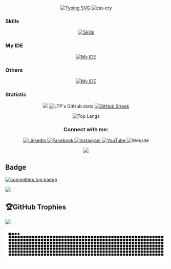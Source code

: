 <p align="center">
    <a href="https://git.io/typing-svg">
        <img src="https://readme-typing-svg.demolab.com?font=Fira+Code&weight=500&size=17&pause=1000&center=true&vCenter=true&repeat=false&width=435&lines=Just+a+dumb+%26+lazy+guy+passion+with+coding" alt="Typing SVG" />
    </a>
    <img src="https://github.com/user-attachments/assets/8fdff738-72e9-449a-8b55-a58a2342e6c2" alt="cat-cry" width="50" />
</p>

<h3>Skills</h3>

<p align="center">
    <a href="https://skillicons.dev/icons?i=c,cpp,solidity,java,js,html,css,python,nodejs,go,docker,react,spring">
        <img src="https://skillicons.dev/icons?i=c,cpp,cs,solidity,java,js,html,css,bootstrap,python,nodejs,go,react,spring,arduino,dotnet,tailwind,mysql,php,wordpress,nextjs,mongodb,postgres,django" alt="Skills" />
    </a>
</p>

<h3>My IDE</h3>

<p align="center">
    <a href="https://skillicons.dev/icons?i=vscode,visualstudio,remix,sublime,unity,pycharm">
        <img src="https://skillicons.dev/icons?i=vscode,visualstudio,remix,sublime,unity,pycharm,idea" alt="My IDE" />
    </a>
</p>

<h3>Others</h3>

<p align="center">
    <a href="https://skillicons.dev/icons?i=vscode,visualstudio,remix,sublime,unity,pycharm">
        <img src="https://skillicons.dev/icons?i=windows,gcp,figma,git,docker,ipfs" alt="My IDE" />
    </a>
</p>

<h3>Statistic</h3>

<p align="center">
    <img src="https://github-profile-summary-cards.vercel.app/api/cards/profile-details?username=LTPPPP&theme=tokyonight&count_private=true" />
    <img src="https://github-readme-stats.vercel.app/api?username=LTPPPP&show_icons=true&theme=tokyonight&hide_border=true" alt="LTP's GitHub stats" />
    <a href="https://git.io/streak-stats"><img src="https://github-readme-streak-stats.herokuapp.com?user=LTPPPP&theme=tokyonight&hide_border=true" alt="GitHub Streak" /></a>
</p>

<p align="center">
    <img src="https://github-readme-stats.vercel.app/api/top-langs/?username=LTPPPP&layout=compact&theme=radical&hide_border=true" alt="Top Langs" />
</p>

<h3 align="center">Connect with me:</h3>
<p align="center">
    <a href="https://www.linkedin.com/in/l%c3%a2m-t%e1%ba%a5n-ph%c3%a1t-36822524a/" target="blank">
        <img src="https://raw.githubusercontent.com/rahuldkjain/github-profile-readme-generator/master/src/images/icons/Social/linked-in-alt.svg" alt="LinkedIn" height="30" width="40" />
    </a>
    <a href="https://www.facebook.com/profile.php?id=100041724977557" target="blank">
        <img src="https://raw.githubusercontent.com/rahuldkjain/github-profile-readme-generator/master/src/images/icons/Social/facebook.svg" alt="Facebook" height="30" width="40" />
    </a>
    <a href="https://www.instagram.com/phatlam811/" target="blank">
        <img src="https://raw.githubusercontent.com/rahuldkjain/github-profile-readme-generator/master/src/images/icons/Social/instagram.svg" alt="Instagram" height="30" width="40" />
    </a>
    <a href="https://www.youtube.com/channel/UCOrENFVs4H3El9BRpVFfj3w" target="blank">
        <img src="https://raw.githubusercontent.com/rahuldkjain/github-profile-readme-generator/master/src/images/icons/Social/youtube.svg" alt="YouTube" height="30" width="40" />
    </a>    
    <a href="https://portfolio-lamtanphat.vercel.app/" target="blank" style="text-decoration:none;">
        <img src="https://edent.github.io/SuperTinyIcons/images/svg/chrome.svg" alt="Website" height="30" width="40" />
    </a>

<p align="center">
    <a href="https://discord.com/users/611488294978584585"><img src="https://lanyard.cnrad.dev/api/611488294978584585" /></a>
</p>

## Badge

[![committers.top badge](https://user-badge.committers.top/vietnam/LTPPPP.svg)](https://user-badge.committers.top/vietnam/LTPPPP)

[![](https://visitcount.itsvg.in/api?id=LTPPPP&label=Stalker&color=0&icon=5&pretty=false)](https://visitcount.itsvg.in)

## 🏆GitHub Trophies
![](https://github-profile-trophy.vercel.app/?username=LTPPPP&theme=nord&no-frame=true&no-bg=true&margin-w=4)


<picture>
  <source media="(prefers-color-scheme: dark)" srcset="https://raw.githubusercontent.com/LTPPPP/LTPPPP/output/github-snake-dark.svg" />
  <source media="(prefers-color-scheme: light)" srcset="https://raw.githubusercontent.com/LTPPPP/LTPPPP/output/github-snake.svg" />
  <img alt="github-snake" src="https://raw.githubusercontent.com/LTPPPP/LTPPPP/output/github-snake.svg" />
</picture>
